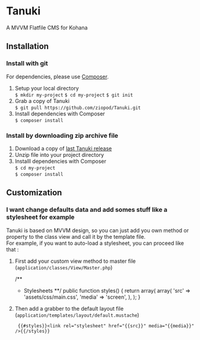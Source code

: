 # Tanuki
A MVVM Flatfile CMS for Kohana

## Installation

### Install with git 
For dependencies, please use [Composer](https://getcomposer.org/).

 1. Setup your local directory  
	`$ mkdir my-project`
	`$ cd my-project` 
	`$ git init`
 2. Grab a copy of Tanuki  
 	`$ git pull https://github.com/ziopod/Tanuki.git`
 3. Install dependencies with Composer  
	`$ composer install` 
 
### Install by downloading zip archive file

 1. Download a copy of [last Tanuki release](https://github.com/ziopod/Tanuki/releases)
 2. Unzip file into your project directory  
 3. Installl dependencies with Composer  
	`$ cd my-project`  
	`$ composer install`

## Customization

### I want change defaults data and add somes stuff like a stylesheet for example

Tanuki is based on MVVM design, so you can just add you own method or property to the class view and call it by the template file.  
For example, if you want to auto-load a stylesheet, you can proceed like that :  

1. First add your custom view method to master file (`application/classes/View/Master.php`) 

	
	/**
	* Stylesheets
	**/
	public function styles()
	{
		return 	array(
			array(
				'src'	=> 'assets/css/main.css',
				'media'	=> 'screen',
			),
		);
	}

2. Then add a grabber to the default layout file (`application/templates/layout/default.mustache`)

		{{#styles}}<link rel="stylesheet" href="{{src}}" media="{{media}}" />{{/styles}}
